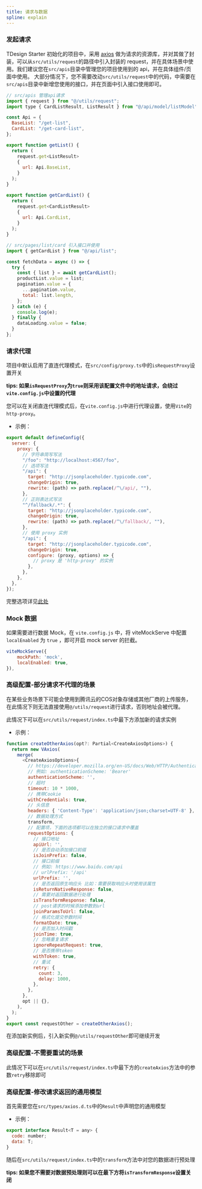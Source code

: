 ```yaml
---
title: 请求与数据
spline: explain
---
```


### 发起请求

TDesign Starter 初始化的项目中，采用 [axios](https://github.com/axios/axios) 做为请求的资源库，并对其做了封装，可以从`src/utils/request`的路径中引入封装的 request，并在具体场景中使用。我们建议您在`src/apis`目录中管理您的项目使用到的 api，并在具体组件/页面中使用。
大部分情况下，您不需要改动`src/utils/request`中的代码，中需要在`src/apis`目录中新增您使用的接口，并在页面中引入接口使用即可。

```js
// src/apis 管理api请求
import { request } from "@/utils/request";
import type { CardListResult, ListResult } from "@/api/model/listModel";

const Api = {
  BaseList: "/get-list",
  CardList: "/get-card-list",
};

export function getList() {
  return (
    request.get<ListResult>
    {
      url: Api.BaseList,
    }
  );
}

export function getCardList() {
  return (
    request.get<CardListResult>
    {
      url: Api.CardList,
    }
  );
}
```

```js
// src/pages/list/card 引入接口并使用
import { getCardList } from "@/api/list";

const fetchData = async () => {
  try {
    const { list } = await getCardList();
    productList.value = list;
    pagination.value = {
      ...pagination.value,
      total: list.length,
    };
  } catch (e) {
    console.log(e);
  } finally {
    dataLoading.value = false;
  }
};
```

### 请求代理

项目中默认启用了直连代理模式，在`src/config/proxy.ts`中的`isRequestProxy`设置开关

**tips: 如果`isRequestProxy`为`true`则采用该配置文件中的地址请求，会绕过`vite.config.js`中设置的代理**

您可以在关闭直连代理模式后，在`vite.config.js`中进行代理设置，使用`Vite`的`http-proxy`。

- 示例：

```js
export default defineConfig({
  server: {
    proxy: {
      // 字符串简写写法
      "/foo": "http://localhost:4567/foo",
      // 选项写法
      "/api": {
        target: "http://jsonplaceholder.typicode.com",
        changeOrigin: true,
        rewrite: (path) => path.replace(/^\/api/, ""),
      },
      // 正则表达式写法
      "^/fallback/.*": {
        target: "http://jsonplaceholder.typicode.com",
        changeOrigin: true,
        rewrite: (path) => path.replace(/^\/fallback/, ""),
      },
      // 使用 proxy 实例
      "/api": {
        target: "http://jsonplaceholder.typicode.com",
        changeOrigin: true,
        configure: (proxy, options) => {
          // proxy 是 'http-proxy' 的实例
        },
      },
    },
  },
});
```

完整选项详见[此处](https://github.com/http-party/node-http-proxy#options)


### Mock 数据

如果需要进行数据 Mock，在 `vite.config.js` 中，将 viteMockServe 中配置 `localEnabled` 为 `true` ，即可开启 mock server 的拦截。

```js
viteMockServe({
    mockPath: 'mock',
    localEnabled: true,
}),
```

### 高级配置-部分请求不代理的场景

在某些业务场景下可能会使用到腾讯云的COS对象存储或其他厂商的上传服务，在此情况下则无法直接使用`@/utils/request`进行请求，否则地址会被代理。

此情况下可以在`src/utils/request/index.ts`中最下方添加新的请求实例

- 示例：

```js
function createOtherAxios(opt?: Partial<CreateAxiosOptions>) {
  return new VAxios(
    merge(
      <CreateAxiosOptions>{
        // https://developer.mozilla.org/en-US/docs/Web/HTTP/Authentication#authentication_schemes
        // 例如: authenticationScheme: 'Bearer'
        authenticationScheme: '',
        // 超时
        timeout: 10 * 1000,
        // 携带Cookie
        withCredentials: true,
        // 头信息
        headers: { 'Content-Type': 'application/json;charset=UTF-8' },
        // 数据处理方式
        transform,
        // 配置项，下面的选项都可以在独立的接口请求中覆盖
        requestOptions: {
          // 接口地址
          apiUrl: '',
          // 是否自动添加接口前缀
          isJoinPrefix: false,
          // 接口前缀
          // 例如: https://www.baidu.com/api
          // urlPrefix: '/api'
          urlPrefix: '',
          // 是否返回原生响应头 比如：需要获取响应头时使用该属性
          isReturnNativeResponse: false,
          // 需要对返回数据进行处理
          isTransformResponse: false,
          // post请求的时候添加参数到url
          joinParamsToUrl: false,
          // 格式化提交参数时间
          formatDate: true,
          // 是否加入时间戳
          joinTime: true,
          // 忽略重复请求
          ignoreRepeatRequest: true,
          // 是否携带token
          withToken: true,
          // 重试
          retry: {
            count: 3,
            delay: 1000,
          },
        },
      },
      opt || {},
    ),
  );
}
export const requestOther = createOtherAxios();
```

在添加新实例后，引入新实例`@/utils/requestOther`即可继续开发

### 高级配置-不需要重试的场景

此情况下可以在`src/utils/request/index.ts`中最下方的`createAxios`方法中的参数`retry`移除即可

### 高级配置-修改请求返回的通用模型

首先需要您在`src/types/axios.d.ts`中的`Result`中声明您的通用模型

- 示例：

```js
export interface Result<T = any> {
  code: number;
  data: T;
}
```

随后在`src/utils/request/index.ts`中的`transform`方法中对您的数据进行预处理

**tips: 如果您不需要对数据预处理则可以在最下方将`isTransformResponse`设置关闭**
